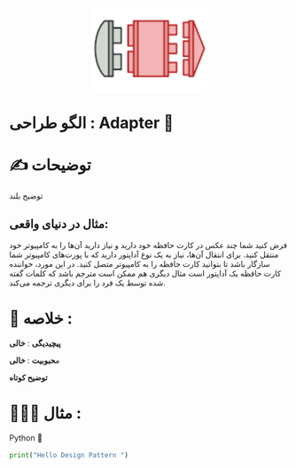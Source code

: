 <p align="center">
  <img src="https://github.com/mojtabapaso/Design-Pattern-Persian/blob/main/img/Structural/adapter-mini.png" height="150px" />
</p>

# الگو طراحی :  Adapter 🔌

# ✍️ توضیحات 
توضیح بلند

## مثال در دنیای واقعی:
فرض کنید شما چند عکس در کارت حافظه خود دارید و نیاز دارید آن‌ها را به کامپیوتر خود منتقل کنید. برای انتقال آن‌ها، نیاز به یک نوع آداپتور دارید که با پورت‌های کامپیوتر شما سازگار باشد تا بتوانید کارت حافظه را به کامپیوتر متصل کنید. در این مورد، خواننده کارت حافظه یک آداپتور است مثال دیگری هم ممکن است مترجم باشد که کلمات گفته شده توسط یک فرد را برای دیگری ترجمه می‌کند.

 # 📝 خلاصه :
**پیچیدیگی** : **خالی** 

م**حبوبیت** : **خالی**

**توضیح کوتاه**

# 👨🏻‍💻 مثال  :
Python 🐍 


```python
print("Hello Design Pattern ")
```
